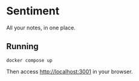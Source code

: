 # Sentiment

All your notes, in one place.

## Running

```
docker compose up
```

Then access [http://localhost:3001](http://localhost:3001) in your browser.
